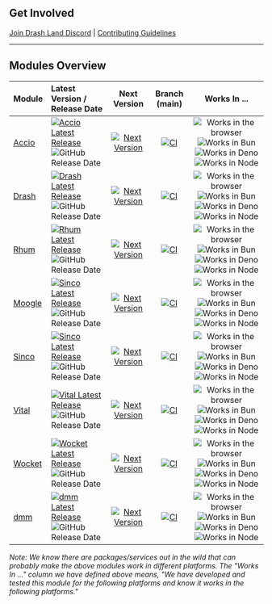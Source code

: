 ## Get Involved

[Join Drash Land Discord](https://discord.gg/RFsCSaHRWK) | [Contributing Guidelines](https://github.com/drashland/.github/wiki/Contributing)

---

## Modules Overview

| Module | Latest Version / Release Date                                                                                                                                                                                                                                                                                           | Next Version                                                                                                                               | Branch (main)                                                                                                                                                                                       | Works In ... |
| :---   | :---                                                                                                                                                                                                                                                                                                                    | :---:                                                                                                                                      | :---:                                                                                                                                                                                               | :---:        |
| [Accio](https://github.com/drashland/accio)   | [![Accio Latest Release](https://img.shields.io/github/release/drashland/accio.svg?color=gray&label=)](https://github.com/drashland/accio/releases/latest)    ![GitHub Release Date](https://img.shields.io/github/release-date/drashland/accio?color=gray&label=)               | [![Next Version](https://img.shields.io/badge/tbd-gray)](#)                                                                                | [![CI](https://img.shields.io/github/actions/workflow/status/drashland/accio/main.yml?branch=main&label=)](https://github.com/drashland/accio/actions/workflows/main.yml?query=branch%3Amain)       | ![Works in the browser](https://img.shields.io/badge/browser-&check;-green) ![Works in Bun](https://img.shields.io/badge/bun-&check;-green) ![Works in Deno](https://img.shields.io/badge/deno-&check;-green) ![Works in Node](https://img.shields.io/badge/node-&check;-green) |
| [Drash](https://github.com/drashland/drash)   | [![Drash Latest Release](https://img.shields.io/github/release/drashland/drash.svg?color=gray&label=)](https://github.com/drashland/drash/releases/latest)    ![GitHub Release Date](https://img.shields.io/github/release-date/drashland/drash?logoWidth=40&color=gray&label=)  | [![Next Version](https://img.shields.io/badge/v3.x-gray)](https://github.com/drashland/drash/pull/698)                                     | [![CI](https://img.shields.io/github/actions/workflow/status/drashland/drash/master.yml?branch=main&label=)](https://github.com/drashland/drash/actions/workflows/master.yml?query=branch%3Amain)   | ![Works in the browser](https://img.shields.io/badge/browser-&times;-red)   ![Works in Bun](https://img.shields.io/badge/bun-&times;-red)   ![Works in Deno](https://img.shields.io/badge/deno-&check;-green) ![Works in Node](https://img.shields.io/badge/node-&times;-red)   |
| [Rhum](https://github.com/drashland/rhum)     | [![Rhum Latest Release](https://img.shields.io/github/release/drashland/rhum.svg?color=gray&label=)](https://github.com/drashland/rhum/releases/latest)       ![GitHub Release Date](https://img.shields.io/github/release-date/drashland/rhum?logoWidth=40&color=gray&label=)   | [![Next Version](https://img.shields.io/badge/tbd-gray)](#)                                                                                | [![CI](https://img.shields.io/github/actions/workflow/status/drashland/rhum/main.yml?branch=main&label=)](https://github.com/drashland/rhum/actions/workflows/main.yml?query=branch%3Amain)     | ![Works in the browser](https://img.shields.io/badge/browser-&check;-green) ![Works in Bun](https://img.shields.io/badge/bun-&check;-green) ![Works in Deno](https://img.shields.io/badge/deno-&check;-green) ![Works in Node](https://img.shields.io/badge/node-&check;-green) |
| [Moogle](https://github.com/drashland/moogle) | [![Sinco Latest Release](https://img.shields.io/github/release/drashland/moogle.svg?color=gray&label=)](https://github.com/drashland/moogle/releases/latest)  ![GitHub Release Date](https://img.shields.io/github/release-date/drashland/moogle?logoWidth=40&color=gray&label=) | [![Next Version](https://img.shields.io/badge/tbd-gray)](#)                                                                                | [![CI](https://img.shields.io/github/actions/workflow/status/drashland/moogle/main.yml?branch=main&label=)](https://github.com/drashland/moogle/actions/workflows/main.yml?query=branch%3Amain)     | ![Works in the browser](https://img.shields.io/badge/browser-&check;-green) ![Works in Bun](https://img.shields.io/badge/bun-&check;-green) ![Works in Deno](https://img.shields.io/badge/deno-&check;-green) ![Works in Node](https://img.shields.io/badge/node-&check;-green) |
| [Sinco](https://github.com/drashland/sinco)   | [![Sinco Latest Release](https://img.shields.io/github/release/drashland/sinco.svg?color=gray&label=)](https://github.com/drashland/sinco/releases/latest)    ![GitHub Release Date](https://img.shields.io/github/release-date/drashland/sinco?logoWidth=40&color=gray&label=)  | [![Next Version](https://img.shields.io/badge/tbd-gray)](#)                                                                                | [![CI](https://img.shields.io/github/actions/workflow/status/drashland/sinco/master.yml?branch=main&label=)](https://github.com/drashland/sinco/actions/workflows/master.yml?query=branch%3Amain)   | ![Works in the browser](https://img.shields.io/badge/browser-&times;-red)   ![Works in Bun](https://img.shields.io/badge/bun-&times;-red)   ![Works in Deno](https://img.shields.io/badge/deno-&check;-green) ![Works in Node](https://img.shields.io/badge/node-&times;-red)   |
| [Vital](https://github.com/drashland/vital)   | [![Vital Latest Release](https://img.shields.io/github/release/drashland/vital.svg?color=gray&label=)](https://github.com/drashland/vital/releases/latest)    ![GitHub Release Date](https://img.shields.io/github/release-date/drashland/vital?logoWidth=40&color=gray&label=)  | [![Next Version](https://img.shields.io/badge/tbd-gray)](#)                                                                                | [![CI](https://img.shields.io/github/actions/workflow/status/drashland/vital/master.yml?branch=main&label=)](https://github.com/drashland/vital/actions/workflows/master.yml?query=branch%3Amain)   | ![Works in the browser](https://img.shields.io/badge/browser-&times;-red)   ![Works in Bun](https://img.shields.io/badge/bun-&times;-red)   ![Works in Deno](https://img.shields.io/badge/deno-&check;-green) ![Works in Node](https://img.shields.io/badge/node-&times;-red)   |
| [Wocket](https://github.com/drashland/wocket) | [![Wocket Latest Release](https://img.shields.io/github/release/drashland/wocket.svg?color=gray&label=)](https://github.com/drashland/wocket/releases/latest) ![GitHub Release Date](https://img.shields.io/github/release-date/drashland/wocket?logoWidth=40&color=gray&label=) | [![Next Version](https://img.shields.io/badge/tbd-gray)](#)                                                                                | [![CI](https://img.shields.io/github/actions/workflow/status/drashland/wocket/master.yml?branch=main&label=)](https://github.com/drashland/wocket/actions/workflows/master.yml?query=branch%3Amain) | ![Works in the browser](https://img.shields.io/badge/browser-&times;-red)   ![Works in Bun](https://img.shields.io/badge/bun-&times;-red)   ![Works in Deno](https://img.shields.io/badge/deno-&check;-green) ![Works in Node](https://img.shields.io/badge/node-&times;-red)   |
| [dmm](https://github.com/drashland/dmm)       | [![dmm Latest Release](https://img.shields.io/github/release/drashland/dmm.svg?color=gray&label=)](https://github.com/drashland/dmm/releases/latest)          ![GitHub Release Date](https://img.shields.io/github/release-date/drashland/dmm?logoWidth=40&color=gray&label=)    | [![Next Version](https://img.shields.io/badge/tbd-gray)](#)                                                                                | [![CI](https://img.shields.io/github/actions/workflow/status/drashland/dmm/master.yml?branch=main&label=)](https://github.com/drashland/dmm/actions/workflows/master.yml?query=branch%3Amain)       | ![Works in the browser](https://img.shields.io/badge/browser-&times;-red)   ![Works in Bun](https://img.shields.io/badge/bun-&times;-red)   ![Works in Deno](https://img.shields.io/badge/deno-&check;-green) ![Works in Node](https://img.shields.io/badge/node-&times;-red)   |

_Note: We know there are packages/services out in the wild that can probably make the above modules work in different platforms. The "Works In ..." column we have defined above means, "We have developed and tested this module for the following platforms and know it works in the following platforms."_
